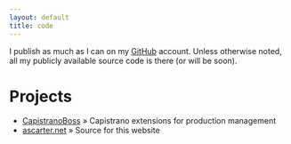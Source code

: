 ```yaml
---
layout: default
title: code
---
```


I publish as much as I can on my [GitHub](http://github.com/ascarter/) account. Unless otherwise noted, all my publicly available source code is there (or will be soon).

# Projects

* [CapistranoBoss](http://github.com/ascarter/capistrano-boss/) &raquo; Capistrano extensions for production management
* [ascarter.net](http://github.com/ascarter/ascarter.net) &raquo; Source for this website
